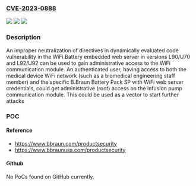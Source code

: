 ### [CVE-2023-0888](https://cve.mitre.org/cgi-bin/cvename.cgi?name=CVE-2023-0888)
![](https://img.shields.io/static/v1?label=Product&message=Space%20Battery%20Pack%20SP%20with%20Wi-Fi&color=blue)
![](https://img.shields.io/static/v1?label=Version&message=0%20&color=brightgreen)
![](https://img.shields.io/static/v1?label=Vulnerability&message=CWE-95%20Eval%20injection&color=brightgreen)

### Description

An improper neutralization of directives in dynamically evaluated code vulnerability in the WiFi Battery embedded web server in versions L90/U70 and L92/U92 can be used to gain administrative access to the WiFi communication module. An authenticated user, having access to both the medical device WiFi network (such as a biomedical engineering staff member) and the specific B.Braun Battery Pack SP with WiFi web server credentials, could get administrative (root) access on the infusion pump communication module. This could be used as a vector to start further attacks

### POC

#### Reference
- https://www.bbraun.com/productsecurity
- https://www.bbraunusa.com/productsecurity

#### Github
No PoCs found on GitHub currently.

